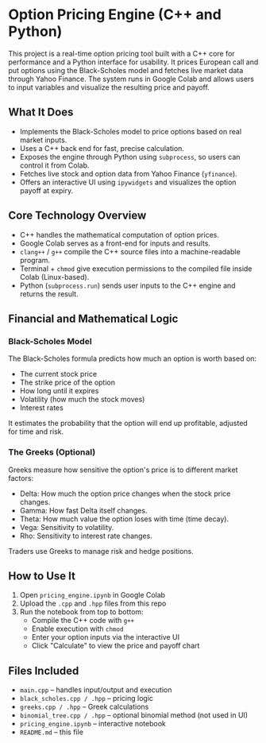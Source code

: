 
# Option Pricing Engine (C++ and Python)

This project is a real-time option pricing tool built with a C++ core for performance and a Python interface for usability. It prices European call and put options using the Black-Scholes model and fetches live market data through Yahoo Finance. The system runs in Google Colab and allows users to input variables and visualize the resulting price and payoff.

## What It Does

- Implements the Black-Scholes model to price options based on real market inputs.
- Uses a C++ back end for fast, precise calculation.
- Exposes the engine through Python using `subprocess`, so users can control it from Colab.
- Fetches live stock and option data from Yahoo Finance (`yfinance`).
- Offers an interactive UI using `ipywidgets` and visualizes the option payoff at expiry.

## Core Technology Overview

- C++ handles the mathematical computation of option prices.
- Google Colab serves as a front-end for inputs and results.
- `clang++` / `g++` compile the C++ source files into a machine-readable program.
- Terminal + `chmod` give execution permissions to the compiled file inside Colab (Linux-based).
- Python (`subprocess.run`) sends user inputs to the C++ engine and returns the result.

## Financial and Mathematical Logic

### Black-Scholes Model

The Black-Scholes formula predicts how much an option is worth based on:

- The current stock price  
- The strike price of the option  
- How long until it expires  
- Volatility (how much the stock moves)  
- Interest rates

It estimates the probability that the option will end up profitable, adjusted for time and risk.

### The Greeks (Optional)

Greeks measure how sensitive the option's price is to different market factors:

- Delta: How much the option price changes when the stock price changes.
- Gamma: How fast Delta itself changes.
- Theta: How much value the option loses with time (time decay).
- Vega: Sensitivity to volatility.
- Rho: Sensitivity to interest rate changes.

Traders use Greeks to manage risk and hedge positions.

## How to Use It

1. Open `pricing_engine.ipynb` in Google Colab  
2. Upload the `.cpp` and `.hpp` files from this repo  
3. Run the notebook from top to bottom:
   - Compile the C++ code with `g++`
   - Enable execution with `chmod`
   - Enter your option inputs via the interactive UI
   - Click "Calculate" to view the price and payoff chart

## Files Included

- `main.cpp` – handles input/output and execution
- `black_scholes.cpp / .hpp` – pricing logic
- `greeks.cpp / .hpp` – Greek calculations
- `binomial_tree.cpp / .hpp` – optional binomial method (not used in UI)
- `pricing_engine.ipynb` – interactive notebook
- `README.md` – this file
